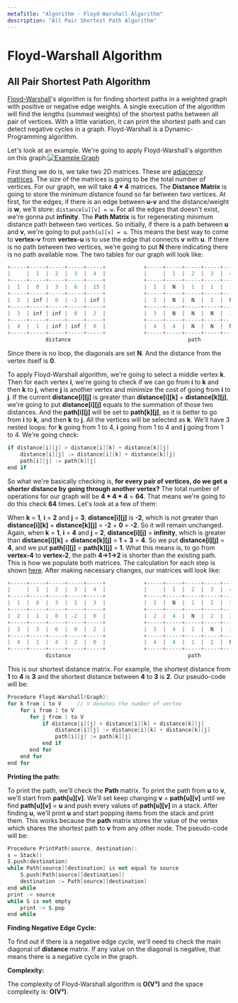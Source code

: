 ```yaml
---
metaTitle: "Algorithm - Floyd-Warshall Algorithm"
description: "All Pair Shortest Path Algorithm"
---
```


# Floyd-Warshall Algorithm



## All Pair Shortest Path Algorithm


[Floyd-Warshall](https://en.wikipedia.org/wiki/Floyd%E2%80%93Warshall_algorithm)'s algorithm is for finding shortest paths in a weighted graph with positive or negative edge weights. A single execution of the algorithm will find the lengths (summed weights) of the shortest paths between all pair of vertices. With a little variation, it can print the shortest path and can detect negative cycles in a graph. Floyd-Warshall is a Dynamic-Programming algorithm.

Let's look at an example. We're going to apply Floyd-Warshall's algorithm on this graph:[<img src="http://i.stack.imgur.com/heaAS.png" alt="Example Graph" />](http://i.stack.imgur.com/heaAS.png)

First thing we do is, we take two 2D matrices. These are [adjacency matrices](http://stackoverflow.com/documentation/algorithm/2299/graphs/23963/storing-graphs-adjacency-matrix). The size of the matrices is going to be the total number of vertices. For our graph, we will take **4 * 4** matrices. The **Distance Matrix** is going to store the minimum distance found so far between two vertices. At first, for the edges, if there is an edge between **u-v** and the distance/weight is **w**, we'll store: `distance[u][v] = w`. For all the edges that doesn't exist, we're gonna put **infinity**. The **Path Matrix** is for regenerating minimum distance path between two vertices. So initially, if there is a path between **u** and **v**, we're going to put `path[u][v] = u`. This means the best way to come to **vertex-v** from **vertex-u** is to use the edge that connects **v** with **u**. If there is no path between two vertices, we're going to put **N** there indicating there is no path available now. The two tables for our graph will look like:

```cpp
+-----+-----+-----+-----+-----+            +-----+-----+-----+-----+-----+
|     |  1  |  2  |  3  |  4  |            |     |  1  |  2  |  3  |  4  |
+-----+-----+-----+-----+-----+            +-----+-----+-----+-----+-----+
|  1  |  0  |  3  |  6  |  15 |            |  1  |  N  |  1  |  1  |  1  |
+-----+-----+-----+-----+-----+            +-----+-----+-----+-----+-----+
|  2  | inf |  0  | -2  | inf |            |  2  |  N  |  N  |  2  |  N  |
+-----+-----+-----+-----+-----+            +-----+-----+-----+-----+-----+
|  3  | inf | inf |  0  |  2  |            |  3  |  N  |  N  |  N  |  3  |
+-----+-----+-----+-----+-----+            +-----+-----+-----+-----+-----+
|  4  |  1  | inf | inf |  0  |            |  4  |  4  |  N  |  N  |  N  |
+-----+-----+-----+-----+-----+            +-----+-----+-----+-----+-----+
            distance                                     path

```

Since there is no loop, the diagonals are set **N**. And the distance from the vertex itself is **0**.

To apply Floyd-Warshall algorithm, we're going to select a middle vertex **k**. Then for each vertex **i**, we're going to check if we can go from **i** to **k** and then **k** to **j**, where **j** is another vertex and minimize the cost of going from **i** to **j**. If the current **distance[i][j]** is greater than **distance[i][k]** + **distance[k][j]**, we're going to put **distance[i][j]** equals to the summation of those two distances. And the **path[i][j]** will be set to **path[k][j]**, as it is better to go from **i** to **k**, and then **k** to **j**. All the vertices will be selected as **k**. We'll have 3 nested loops: for **k** going from 1 to 4, **i** going from 1 to 4 and **j** going from 1 to 4. We're going check:

```cpp
if distance[i][j] > distance[i][k] + distance[k][j]
    distance[i][j] := distance[i][k] + distance[k][j]
    path[i][j] := path[k][j]
end if

```

So what we're basically checking is, **for every pair of vertices, do we get a shorter distance by going through another vertex?** The total number of operations for our graph will be **4 * 4 * 4** = **64**. That means we're going to do this check **64** times. Let's look at a few of them:

When **k** = **1**, **i** = **2** and **j** = **3**, **distance[i][j]** is **-2**, which is not greater than **distance[i][k]** + **distance[k][j]** = **-2** + **0** = **-2**. So it will remain unchanged. Again, when **k** = **1**, **i** = **4** and **j** = **2**, **distance[i][j]** = **infinity**, which is greater than **distance[i][k]** + **distance[k][j]** = **1** + **3** = **4**. So we put **distance[i][j]** = **4**, and we put **path[i][j]** = **path[k][j]** = **1**. What this means is, to go from **vertex-4** to **vertex-2**, the path **4->1->2** is shorter than the existing path. This is how we populate both matrices. The calculation for each step is shown [here](http://imgur.com/a/NU6Hg). After making necessary changes, our matrices will look like:

```cpp
+-----+-----+-----+-----+-----+            +-----+-----+-----+-----+-----+
|     |  1  |  2  |  3  |  4  |            |     |  1  |  2  |  3  |  4  |
+-----+-----+-----+-----+-----+            +-----+-----+-----+-----+-----+
|  1  |  0  |  3  |  1  |  3  |            |  1  |  N  |  1  |  2  |  3  |
+-----+-----+-----+-----+-----+            +-----+-----+-----+-----+-----+
|  2  |  1  |  0  | -2  |  0  |            |  2  |  4  |  N  |  2  |  3  |
+-----+-----+-----+-----+-----+            +-----+-----+-----+-----+-----+
|  3  |  3  |  6  |  0  |  2  |            |  3  |  4  |  1  |  N  |  3  |
+-----+-----+-----+-----+-----+            +-----+-----+-----+-----+-----+
|  4  |  1  |  4  |  2  |  0  |            |  4  |  4  |  1  |  2  |  N  |
+-----+-----+-----+-----+-----+            +-----+-----+-----+-----+-----+
            distance                                     path

```

This is our shortest distance matrix. For example, the shortest distance from **1** to **4** is **3** and the shortest distance between **4** to **3** is **2**. Our pseudo-code will be:

```cpp
Procedure Floyd-Warshall(Graph):
for k from 1 to V     // V denotes the number of vertex
    for i from 1 to V
       for j from 1 to V
           if distance[i][j] > distance[i][k] + distance[k][j]
               distance[i][j] := distance[i][k] + distance[k][j]
               path[i][j] := path[k][j]
           end if
       end for
    end for
end for

```

**Printing the path:**

To print the path, we'll check the **Path** matrix. To print the path from **u** to **v**, we'll start from **path[u][v]**. We'll set keep changing **v** = **path[u][v]** until we find **path[u][v]** = **u** and push every values of **path[u][v]** in a stack. After finding **u**, we'll print **u** and start popping items from the stack and print them. This works because the **path** matrix stores the value of the vertex which shares the shortest path to **v** from any other node. The pseudo-code will be:

```cpp
Procedure PrintPath(source, destination):
s = Stack()
S.push(destination)
while Path[source][destination] is not equal to source
    S.push(Path[source][destination])
    destination := Path[source][destination]
end while
print -> source
while S is not empty
    print -> S.pop
end while

```

**Finding Negative Edge Cycle:**

To find out if there is a negative edge cycle, we'll need to check the main diagonal of **distance** matrix. If any value on the diagonal is negative, that means there is a negative cycle in the graph.

**Complexity:**

The complexity of Floyd-Warshall algorithm is **O(V³)** and the space complexity is: **O(V²)**.

